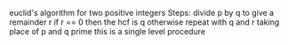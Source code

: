 euclid's algorithm for two positive integers
    Steps:
        divide p by q to give a remainder r
        if r == 0 then the hcf is q
        otherwise repeat with q and r taking place of p and q prime
    this is a single level procedure